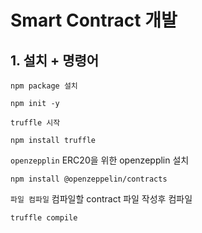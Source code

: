 # Smart Contract 개발

## 1. 설치 + 명령어

`npm package 설치`
```
npm init -y
```

`truffle 시작`
```
npm install truffle
```

`openzepplin`
ERC20을 위한 openzepplin 설치
```
npm install @openzeppelin/contracts
```

`파일 컴파일`
컴파일할 contract 파일 작성후 컴파일
```
truffle compile
```
